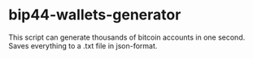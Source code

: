 # bip44-wallets-generator
This script can generate thousands of bitcoin accounts in one second. Saves everything to a .txt file in json-format.
